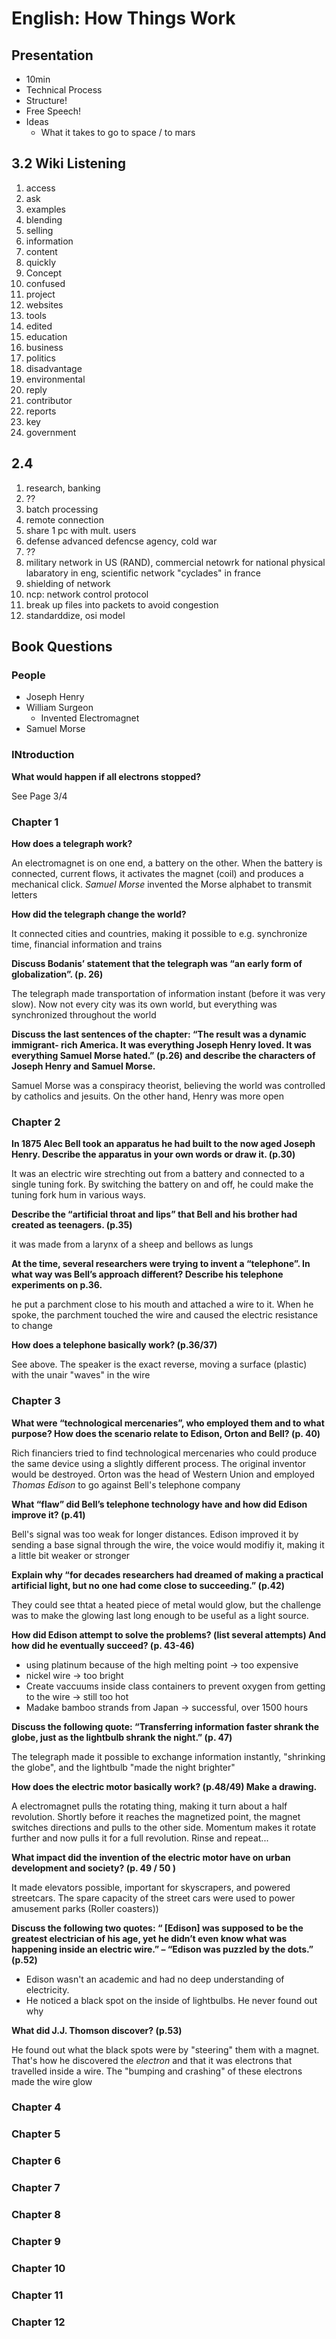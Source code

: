 # English: How Things Work
## Presentation
- 10min
- Technical Process
- Structure!
- Free Speech!
- Ideas
    - What it takes to go to space / to mars


## 3.2 Wiki Listening
1. access
2. ask
3. examples
4. blending
5. selling
6. information
7. content
8. quickly
9. Concept
10. confused
11. project
12. websites
13. tools
14. edited
15. education
16. business
17. politics
18. disadvantage
19. environmental
20. reply
21. contributor
22. reports
23. key
24. government


## 2.4
1. research, banking
2. ??
3. batch processing
4. remote connection
5. share 1 pc with mult. users
6. defense advanced defencse agency, cold war
7. ??
8. military network in US (RAND), commercial netowrk for national physical labaratory in eng, scientific network "cyclades" in france
9. shielding of network
10. ncp: network control protocol
11. break up files into packets to avoid congestion
12. standarddize, osi model

## Book Questions
### People
- Joseph Henry
- William Surgeon
    - Invented Electromagnet
- Samuel Morse

### INtroduction
**What would happen if all electrons stopped?**

See Page 3/4
### Chapter 1
**How does a telegraph work?**

An electromagnet is on one end, a battery on the other. When the battery is connected, current flows, it activates the magnet (coil) and produces a mechanical click. *Samuel Morse* invented the Morse alphabet to transmit letters

**How did the telegraph change the world?**

It connected cities and countries, making it possible to e.g. synchronize time, financial information and trains

**Discuss Bodanis’ statement that the telegraph was “an early form of globalization”. (p. 26)**

The telegraph made transportation of information instant (before it was very slow). Now not every city was its own world, but everything was synchronized throughout the world

**Discuss the last sentences of the chapter: “The result was a dynamic  immigrant- rich America. It was everything Joseph Henry loved. It was everything Samuel Morse hated.” (p.26) and describe the characters of Joseph Henry and Samuel Morse.**

Samuel Morse was a conspiracy theorist, believing the world was controlled by catholics and jesuits. On the other hand, Henry was more open

### Chapter 2

**In 1875 Alec Bell took an apparatus he had built to the now aged Joseph Henry. Describe the apparatus in your own words or draw it. (p.30)**

It was an electric wire strechting out from a battery and connected to a single tuning fork. By switching the battery on and off, he could make the tuning fork hum in various ways.

**Describe the “artificial throat and lips” that Bell and his brother had created as teenagers. (p.35)**

it was made from a larynx of a sheep and bellows as lungs

**At the time, several researchers were trying to invent a “telephone”. In what way was Bell’s approach different? Describe his telephone experiments on p.36.**

he put a parchment close to his mouth and attached a wire to it. When he spoke, the parchment touched the wire and caused the electric resistance to change

**How does a telephone basically work? (p.36/37)**

See above. The speaker is the exact reverse, moving a surface (plastic) with the unair "waves" in the wire

### Chapter 3

**What were “technological mercenaries”, who employed them and to what purpose? How does the scenario relate to Edison, Orton and Bell? (p. 40)**

Rich financiers tried to find technological mercenaries who could produce the same device using a slightly different process. The original inventor would be destroyed. Orton was the head of Western Union and employed *Thomas Edison* to go against Bell's telephone company

**What “flaw” did Bell’s telephone technology have and how did Edison improve it? (p.41)**

Bell's signal was too weak for longer distances. Edison improved it by sending a base signal through the wire, the voice would modifiy it, making it a little bit weaker or stronger

**Explain why “for decades researchers had dreamed of making a practical artificial light, but no one had come close to succeeding.” (p.42)**

They could see thtat a heated piece of metal would glow, but the challenge was to make the glowing last long enough to be useful as a light source.

**How did Edison attempt to solve the problems? (list several attempts) And how did he eventually succeed? (p. 43-46)**

- using platinum because of the high melting point -> too expensive
- nickel wire -> too bright
- Create vaccuums inside class containers to prevent oxygen from getting to the wire -> still too hot
- Madake bamboo strands from Japan -> successful, over 1500 hours

**Discuss the following quote: “Transferring information faster shrank the globe, just as the lightbulb shrank the night.” (p. 47)**

The telegraph made it possible to exchange information instantly, "shrinking the globe", and the lightbulb "made the night brighter"

**How does the electric motor basically work? (p.48/49) Make a drawing.**

A electromagnet pulls the rotating thing, making it turn about a half revolution. Shortly before it reaches the magnetized point, the magnet switches directions and pulls to the other side. Momentum makes it rotate further and now pulls it for a full revolution. Rinse and repeat...

**What impact did the invention of the electric motor have on urban development and society? (p. 49 / 50 )**

It made elevators possible, important for skyscrapers, and powered streetcars. The spare capacity of the street cars were used to power amusement parks (Roller coasters))

**Discuss the following two quotes: “ [Edison] was supposed to be the greatest electrician of his age, yet he didn’t even know what was happening inside an electric wire.” – “Edison was puzzled by the dots.” (p.52)**

- Edison wasn't an academic and had no deep understanding of electricity.
- He noticed a black spot on the inside of lightbulbs. He never found out why

**What did J.J. Thomson discover? (p.53)**

He found out what the black spots were by "steering" them with a magnet. That's how he discovered the *electron* and that it was electrons that travelled inside a wire. The "bumping and crashing" of these electrons made the wire glow

### Chapter 4

### Chapter 5
### Chapter 6
### Chapter 7
### Chapter 8
### Chapter 9
### Chapter 10
### Chapter 11
### Chapter 12
